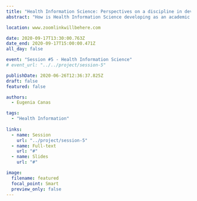 ```yaml
---
title: "Health Information Science: Perspectives on a discipline in development"
abstract: "How is Health Information Science developing as an academic discipline? In describing the conceptual and methodological concerns of their work, presenters will raise some of the critical questions shaping the crossover of information science and health studies, including the engagement of practice and policy sectors and the complex social context of health information and knowledge mobilization."

location: www.zoomlinkwillbehere.com

date: 2020-09-17T13:30:00.763Z
date_end: 2020-09-17T15:00:00.471Z
all_day: false

event: "Session #5 - Health Information Science"
# event_url: "../../project/session-5"

publishDate: 2020-06-26T12:36:37.825Z
draft: false
featured: false

authors:
  - Eugenia Canas

tags:
  - "Health Information"
  
links:
  - name: Session
    url: "../project/session-5"
  - name: Full-text
    url: "#"
  - name: Slides
    url: "#"

image:
  filename: featured
  focal_point: Smart
  preview_only: false
---
```

